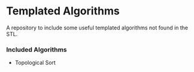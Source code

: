 # Templated Algorithms

A repository to include some useful templated algorithms not found in the STL. 

### Included Algorithms
*  Topological Sort
